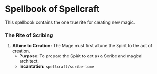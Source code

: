# Spellbook of Spellcraft

This spellbook contains the one true rite for creating new magic.

### The Rite of Scribing

1.  **Attune to Creation:** The Mage must first attune the Spirit to the act of creation.
    *   **Purpose:** To prepare the Spirit to act as a Scribe and magical architect.
    *   **Incantation:** `spellcraft/scribe-tome`
